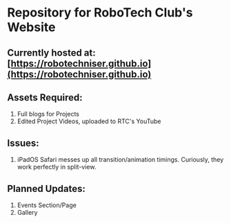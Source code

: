 # Repository for RoboTech Club's Website

## Currently hosted at: [https://robotechniser.github.io](https://robotechniser.github.io)

## Assets Required:

1. Full blogs for Projects
2. Edited Project Videos, uploaded to RTC's YouTube

## Issues:

1. iPadOS Safari messes up all transition/animation timings. Curiously, they work perfectly in split-view.

## Planned Updates:

1. Events Section/Page
2. Gallery
